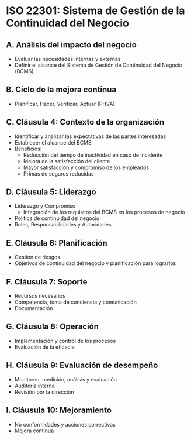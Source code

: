# ISO 22301: Sistema de Gestión de la Continuidad del Negocio

## A. Análisis del impacto del negocio

- Evaluar las necesidades internas y externas
- Definir el alcance del Sistema de Gestión de Continuidad del Negocio (BCMS)

## B. Ciclo de la mejora continua

- Planificar, Hacer, Verificar, Actuar (PHVA)

## C. Cláusula 4: Contexto de la organización

- Identificar y analizar las expectativas de las partes interesadas
- Establecer el alcance del BCMS
- Beneficios:
  - Reducción del tiempo de inactividad en caso de incidente
  - Mejora de la satisfacción del cliente
  - Mayor satisfacción y compromiso de los empleados
  - Primas de seguros reducidas

## D. Cláusula 5: Liderazgo

- Liderazgo y Compromiso
  - Integración de los requisitos del BCMS en los procesos de negocio
- Política de continuidad del negocio
- Roles, Responsabilidades y Autoridades

## E. Cláusula 6: Planificación

- Gestión de riesgos
- Objetivos de continuidad del negocio y planificación para lograrlos

## F. Cláusula 7: Soporte

- Recursos necesarios
- Competencia, toma de conciencia y comunicación
- Documentación

## G. Cláusula 8: Operación

- Implementación y control de los procesos
- Evaluación de la eficacia

## H. Cláusula 9: Evaluación de desempeño

- Monitoreo, medición, análisis y evaluación
- Auditoría interna
- Revisión por la dirección

## I. Cláusula 10: Mejoramiento

- No conformidades y acciones correctivas
- Mejora continua
